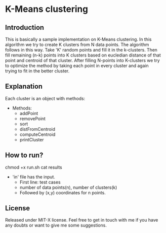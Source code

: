 # K-Means clustering 

## Introduction 

This is basically a sample implementation on K-Means clustering. In this algorithm we try to create K clusters from N data points. The algorithm follows in this way. Take 'K' random points and fill it in the k-clusters. Then fill remaining (n-k) points into K clusters based on eucledian distance of that point and centroid of that cluster. After filling N-points into K-clusters we try to optimize the method by taking each point in every cluster and again trying to fit in the better cluster. 

## Explanation

Each cluster is an object with methods:
  * Methods:
  	* addPoint
	* removePoint 
	* sort 
	* distFromCentroid
	* computeCentroid 
	* printCluster 

## How to run?

chmod +x run.sh
cat results 
  * 'in' file has the input.
  	* First line: test cases 
	* number of data points(n), number of clusters(k)
	* Followed by (x,y) coordinates for n points.

## License 
Released under MIT-X license. Feel free to get in touch with me if you have any doubts or want to give me some suggestions.
